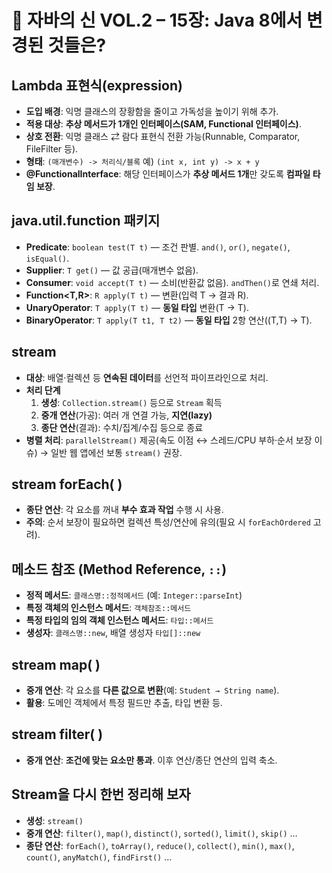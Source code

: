 # 📘 자바의 신 VOL.2 – 15장: Java 8에서 변경된 것들은?

## Lambda 표현식(expression)
- **도입 배경**: 익명 클래스의 장황함을 줄이고 가독성을 높이기 위해 추가.
- **적용 대상**: **추상 메서드가 1개인 인터페이스(SAM, Functional 인터페이스)**.
- **상호 전환**: 익명 클래스 ⇄ 람다 표현식 전환 가능(Runnable, Comparator, FileFilter 등).
- **형태**: `(매개변수) -> 처리식/블록` 예) `(int x, int y) -> x + y`
- **@FunctionalInterface**: 해당 인터페이스가 **추상 메서드 1개**만 갖도록 **컴파일 타임 보장**.

## java.util.function 패키지
- **Predicate<T>**: `boolean test(T t)` — 조건 판별. `and()`, `or()`, `negate()`, `isEqual()`.
- **Supplier<T>**: `T get()` — 값 공급(매개변수 없음).
- **Consumer<T>**: `void accept(T t)` — 소비(반환값 없음). `andThen()`로 연쇄 처리.
- **Function<T,R>**: `R apply(T t)` — 변환(입력 T → 결과 R).
- **UnaryOperator<T>**: `T apply(T t)` — **동일 타입** 변환(T → T).
- **BinaryOperator<T>**: `T apply(T t1, T t2)` — **동일 타입** 2항 연산((T,T) → T).

## stream
- **대상**: 배열·컬렉션 등 **연속된 데이터**를 선언적 파이프라인으로 처리.
- **처리 단계**
    1) **생성**: `Collection.stream()` 등으로 `Stream` 획득
    2) **중개 연산**(가공): 여러 개 연결 가능, **지연(lazy)**
    3) **종단 연산**(결과): 수치/집계/수집 등으로 종료
- **병렬 처리**: `parallelStream()` 제공(속도 이점 ↔ 스레드/CPU 부하·순서 보장 이슈) → 일반 웹 앱에선 보통 `stream()` 권장.

## stream forEach( )
- **종단 연산**: 각 요소를 꺼내 **부수 효과 작업** 수행 시 사용.
- **주의**: 순서 보장이 필요하면 컬렉션 특성/연산에 유의(필요 시 `forEachOrdered` 고려).

## 메소드 참조 (Method Reference, `::`)
- **정적 메서드**: `클래스명::정적메서드` (예: `Integer::parseInt`)
- **특정 객체의 인스턴스 메서드**: `객체참조::메서드`
- **특정 타입의 임의 객체 인스턴스 메서드**: `타입::메서드`
- **생성자**: `클래스명::new`, 배열 생성자 `타입[]::new`

## stream map( )
- **중개 연산**: 각 요소를 **다른 값으로 변환**(예: `Student → String name`).
- **활용**: 도메인 객체에서 특정 필드만 추출, 타입 변환 등.

## stream filter( )
- **중개 연산**: **조건에 맞는 요소만 통과**. 이후 연산/종단 연산의 입력 축소.

## Stream을 다시 한번 정리해 보자
- **생성**: `stream()`
- **중개 연산**: `filter()`, `map()`, `distinct()`, `sorted()`, `limit()`, `skip()` …
- **종단 연산**: `forEach()`, `toArray()`, `reduce()`, `collect()`, `min()`, `max()`, `count()`, `anyMatch()`, `findFirst()` …
